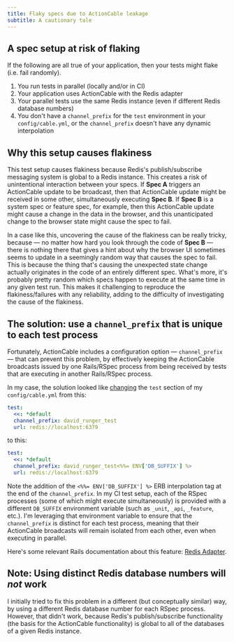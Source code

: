 ```yaml
---
title: Flaky specs due to ActionCable leakage
subtitle: A cautionary tale
---
```


## A spec setup at risk of flaking

If the following are all true of your application, then your tests might flake (i.e. fail randomly).

1. You run tests in parallel (locally and/or in CI)
3. Your application uses ActionCable with the Redis adapter
2. Your parallel tests use the same Redis instance (even if different Redis database numbers)
4. You don't have a `channel_prefix` for the `test` environment in your `config/cable.yml`, or the `channel_prefix` doesn't have any dynamic interpolation

## Why this setup causes flakiness

This test setup causes flakiness because Redis's publish/subscribe messaging system is global to a Redis instance. This creates a risk of unintentional interaction between your specs. If **Spec A** triggers an ActionCable update to be broadcast, then that ActionCable update might be received in some other, simultaneously executing **Spec B**. If **Spec B** is a system spec or feature spec, for example, then this ActionCable update might cause a change in the data in the browser, and this unanticipated change to the browser state might cause the spec to fail.

In a case like this, uncovering the cause of the flakiness can be really tricky, because — no matter how hard you look through the code of **Spec B** — there is nothing there that gives a hint about why the browser UI sometimes seems to update in a seemingly random way that causes the spec to fail. This is because the thing that's causing the unexpected state change actually originates in the code of an entirely different spec. What's more, it's probably pretty random which specs happen to execute at the same time in any given test run. This makes it challenging to reproduce the flakiness/failures with any reliability, adding to the difficulty of investigating the cause of the flakiness.

## The solution: use a `channel_prefix` that is unique to each test process

Fortunately, ActionCable includes a configuration option — `channel_prefix` — that can prevent this problem, by effectively keeping the ActionCable broadcasts issued by one Rails/RSpec process from being received by tests that are executing in another Rails/RSpec process.

In my case, the solution looked like [changing][fix-pr] the `test` section of my `config/cable.yml` from this:

```yml
test:
  <<: *default
  channel_prefix: david_runger_test
  url: redis://localhost:6379
```

to this:

```yaml
test:
  <<: *default
  channel_prefix: david_runger_test<%%= ENV['DB_SUFFIX'] %>
  url: redis://localhost:6379
```

Note the addition of the `<%%= ENV['DB_SUFFIX'] %>` ERB interpolation tag at the end of the `channel_prefix`. In my CI test setup, each of the RSpec processes (some of which might execute simultaneously) is provided with a different `DB_SUFFIX` environment variable (such as `_unit`, `_api`, `_feature`, etc.). I'm leveraging that environment variable to ensure that the `channel_prefix` is distinct for each test process, meaning that their ActionCable broadcasts will remain isolated from each other, even when executing in parallel.

Here's some relevant Rails documentation about this feature: [Redis Adapter](https://guides.rubyonrails.org/action_cable_overview.html#redis-adapter).

[fix-pr]: https://github.com/davidrunger/david_runger/pull/4586

## Note: Using distinct Redis database numbers will _not_ work

I initially tried to fix this problem in a different (but conceptually similar) way, by using a different Redis database number for each RSpec process. However, that didn't work, because Redis's publish/subscribe functionality (the basis for the ActionCable functionality) is global to all of the databases of a given Redis instance.
